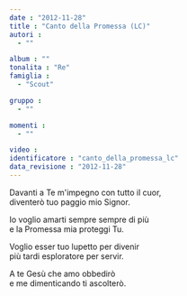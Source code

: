 ```yaml
---
date : "2012-11-28"
title : "Canto della Promessa (LC)"
autori : 
  - ""

album : ""
tonalita : "Re"
famiglia : 
  - "Scout"

gruppo : 
  - ""

momenti : 
  - ""

video : 
identificatore : "canto_della_promessa_lc"
data_revisione : "2012-11-28"
---
```

  
  
Davanti a Te m'impegno con tutto il cuor,  
diventerò tuo paggio mio Signor.  
  
  
Io voglio amarti sempre sempre di più  
e la Promessa mia proteggi Tu.  
  
  
  
Voglio esser tuo lupetto per divenir  
più tardi esploratore per servir.  
  
  
A te Gesù che amo obbedirò  
e me dimenticando ti ascolterò.  
  
